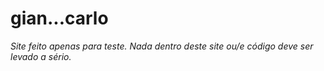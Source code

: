 # gian...carlo
*Site feito apenas para teste. Nada dentro deste site ou/e código deve ser levado a sério.*

